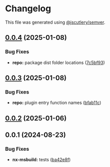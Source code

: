 # Changelog

This file was generated using [@jscutlery/semver](https://github.com/jscutlery/semver).

## [0.0.4](https://github.com/plastic-ant/packages/compare/nx-msbuild@0.0.3...nx-msbuild@0.0.4) (2025-01-08)


### Bug Fixes

* **repo:** package dist folder locations ([7c5bf93](https://github.com/plastic-ant/packages/commit/7c5bf93c8f7a7627e4519908c82de712056cf42b))

## [0.0.3](https://github.com/plastic-ant/packages/compare/nx-msbuild@0.0.2...nx-msbuild@0.0.3) (2025-01-08)


### Bug Fixes

* **repo:** plugin entry function names ([bfab11c](https://github.com/plastic-ant/packages/commit/bfab11c76f377adf1713711877fa89bfa530d0e1))

## [0.0.2](https://github.com/plastic-ant/packages/compare/nx-msbuild@0.0.1...nx-msbuild@0.0.2) (2025-01-06)

## 0.0.1 (2024-08-23)


### Bug Fixes

* **nx-msbuild:** tests ([ba42e8f](https://github.com/plastic-ant/packages/commit/ba42e8f77bcdc3b40ef2b34890b32f0bd39a5f9a))
